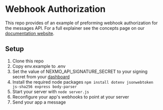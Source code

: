 # Webhook Authorization

This repo provides of an example of preforming webhook authorization for the messages API. For a full explainer see the concepts page on our [documentation website](https://developer.nexmo.com/messages/concepts/signed-webhooks).

## Setup

1. Clone this repo
2. Copy env.example to .env
3. Set the value of NEXMO_API_SIGNATURE_SECRET to your signing secret from your [dashboard](https://dashboard.nexmo.com/settings)
4. Install the required node packages `npm install dotenv jsonwebtoken js-sha256 express body-parser`
5. Start your server with `node server.js`
6. Reconfigure your app's webhooks to point at your server
7. Send your app a message
